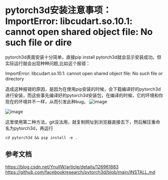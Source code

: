 # pytorch3d安装注意事项：ImportError: libcudart.so.10.1: cannot open shared object file: No such file or dire
pytorch3d表面安装十分简单，直接pip install pytorch3d就会显示安装成功。但实际运行就会出现种种问题,比如这个报错：

ImportError: libcudart.so.10.1: cannot open shared object file: No such file or directory

造成这种报错的原因，是因为在使用pip安装的时候，会下载编译好的pytorch3d进行安装，而这些事先编译好的pytorch3d安装包，在编译的时候，它的环境和你现在的环境并不一样，从而引发此种bug。
![image](https://github.com/zhaoweizhao/EdgeComputing/assets/151530559/e0b18752-c692-4d1a-82b3-e24a16e12b0b)

![image](https://github.com/zhaoweizhao/EdgeComputing/assets/151530559/776a9684-781e-4252-a306-227cf551197a)


这里使用第二种方法，git没法用，就复制网址到浏览器直接去下，然后解压重命名为pytorch3d，再运行

`cd pytorch3d && pip install -e .`
## 参考文档
https://blog.csdn.net/YnullW/article/details/126961883
https://github.com/facebookresearch/pytorch3d/blob/main/INSTALL.md
